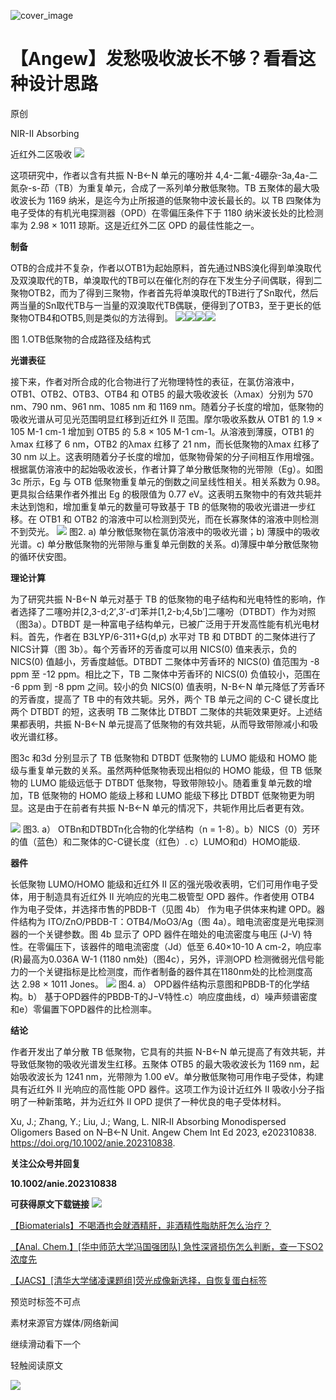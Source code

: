 ﻿![cover_image](https://mmbiz.qpic.cn/mmbiz_png/wzBk7nZmzgrMqLEvPIDab23icCgNSezA2qgg7SsUxmSFcLYFYctzx1f4Z9pf0g1Nkk9jp9AJOnVYFGFdqYiaHibwg/0?wx_fmt=png) 

#  【Angew】发愁吸收波长不够？看看这种设计思路 
 
 原创

NIR-II Absorbing

近红外二区吸收
![](../asset/2024-01-12_7592b9acab1a1a4124b2b6a3e6bb9ec7_0.png)

这项研究中，作者以含有共振 N-B←N 单元的噻吩并 4,4-二氟-4硼杂-3a,4a-二氮杂-s-茚（TB）为重复单元，合成了一系列单分散低聚物。TB 五聚体的最大吸收波长为 1169 纳米，是迄今为止所报道的低聚物中波长最长的。以 TB 四聚体为电子受体的有机光电探测器（OPD）在零偏压条件下于 1180 纳米波长处的比检测率为 2.98 × 1011 琼斯。这是近红外二区 OPD 的最佳性能之一。



**制备**

OTB的合成并不复杂，作者以OTB1为起始原料，首先通过NBS溴化得到单溴取代及双溴取代的TB，单溴取代的TB可以在催化剂的存在下发生分子间偶联，得到二聚物OTB2，而为了得到三聚物，作者首先将单溴取代的TB进行了Sn取代，然后两当量的Sn取代TB与一当量的双溴取代TB偶联，便得到了OTB3，至于更长的低聚物OTB4和OTB5,则是类似的方法得到。
![](../asset/2024-01-12_4ae4d9478e4a2b055592808eb7810895_1.png)![](../asset/2024-01-12_e4e95fb30835a4ecbffbb4cfd62c296d_2.png)![](../asset/2024-01-12_a7c8874005ccea69ae45eba723ef72c9_3.png)![](../asset/2024-01-12_f3d7e5617f5927cc7873998828b3211a_4.png)  

图 1.OTB低聚物的合成路径及结构式



**光谱表征**

接下来，作者对所合成的化合物进行了光物理特性的表征，在氯仿溶液中，OTB1、OTB2、OTB3、OTB4 和 OTB5 的最大吸收波长（λmax）分别为 570 nm、790 nm、961 nm、1085 nm 和 1169 nm。随着分子长度的增加，低聚物的吸收光谱从可见光范围明显红移到近红外 II 范围。摩尔吸收系数从 OTB1 的 1.9 × 105 M-1 cm-1 增加到 OTB5 的 5.8 × 105 M-1 cm-1。从溶液到薄膜，OTB1 的λmax 红移了 6 nm，OTB2 的λmax 红移了 21 nm，而长低聚物的λmax 红移了 30 nm 以上。这表明随着分子长度的增加，低聚物骨架的分子间相互作用增强。根据氯仿溶液中的起始吸收波长，作者计算了单分散低聚物的光带隙（Eg）。如图 3c 所示，Eg 与 OTB 低聚物重复单元的倒数之间呈线性相关。相关系数为 0.98。更具拟合结果作者外推出 Eg 的极限值为 0.77 eV。这表明五聚物中的有效共轭并未达到饱和，增加重复单元的数量可导致基于 TB 的低聚物的吸收光谱进一步红移。在 OTB1 和 OTB2 的溶液中可以检测到荧光，而在长寡聚体的溶液中则检测不到荧光。
![](../asset/2024-01-12_80751d1d41d42edd9d9ab2aaf0d174b1_5.png)
图2. a) 单分散低聚物在氯仿溶液中的吸收光谱；b) 薄膜中的吸收光谱。c) 单分散低聚物的光带隙与重复单元倒数的关系。d)薄膜中单分散低聚物的循环伏安图。



**理论计算**

为了研究共振 N-B←N 单元对基于 TB 的低聚物的电子结构和光电特性的影响，作者选择了二噻吩并[2,3-d;2′,3′-d′]苯并[1,2-b;4,5b′]二噻吩（DTBDT）作为对照（图3a）。DTBDT 是一种富电子结构单元，已被广泛用于开发高性能有机光电材料。首先，作者在 B3LYP/6-311+G(d,p) 水平对 TB 和 DTBDT 的二聚体进行了NICS计算（图 3b）。每个芳香环的芳香度可以用 NICS(0) 值来表示，负的 NICS(0) 值越小，芳香度越低。DTBDT 二聚体中芳香环的 NICS(0) 值范围为 -8 ppm 至 -12 ppm。相比之下，TB 二聚体中芳香环的 NICS(0) 负值较小，范围在 -6 ppm 到 -8 ppm 之间。较小的负 NICS(0) 值表明，N-B←N 单元降低了芳香环的芳香度，提高了 TB 中的有效共轭。另外，两个 TB 单元之间的 C-C 键长度比两个 DTBDT 的短，这表明 TB 二聚体比 DTBDT 二聚体的共轭效果更好。上述结果都表明，共振 N-B←N 单元提高了低聚物的有效共轭，从而导致带隙减小和吸收光谱红移。

图3c 和3d 分别显示了 TB 低聚物和 DTBDT 低聚物的 LUMO 能级和 HOMO 能级与重复单元数的关系。虽然两种低聚物表现出相似的 HOMO 能级，但 TB 低聚物的 LUMO 能级远低于 DTBDT 低聚物，导致带隙较小。随着重复单元数的增加，TB 低聚物的 HOMO 能级上移和 LUMO 能级下移比 DTBDT 低聚物更为明显。这是由于在前者有共振 N-B←N 单元的情况下，共轭作用比后者更有效。

![](../asset/2024-01-12_3a63a0a0d8d0d40c64da82159cd13a9e_6.png)
图3. a） OTBn和DTBDTn化合物的化学结构（n = 1-8）。b）NICS（0）芳环的值（蓝色）和二聚体的C-C键长度（红色）. c）LUMO和d）HOMO能级.


**器件**

长低聚物 LUMO/HOMO 能级和近红外 II 区的强光吸收表明，它们可用作电子受体，用于制造具有近红外 II 光响应的光电二极管型 OPD 器件。作者使用 OTB4 作为电子受体，并选择市售的PBDB-T（见图 4b） 作为电子供体来构建 OPD。器件结构为 ITO/ZnO/PBDB-T：OTB4/MoO3/Ag（图 4a）。暗电流密度是光电探测器的一个关键参数。图 4b 显示了 OPD 器件在暗处的电流密度与电压 (J-V) 特性。在零偏压下，该器件的暗电流密度（Jd）低至 6.40×10-10 A cm-2，响应率 (R)最高为0.036A W-1 (1180 nm处)（图4c），另外，评测OPD 检测微弱光信号能力的一个关键指标是比检测度，而作者制备的器件其在1180nm处的比检测度高达 2.98 × 1011 Jones。
![](../asset/2024-01-12_9dd8f87e77dba43ae4739beec0d80c59_7.png)
图4. a） OPD器件结构示意图和PBDB-T的化学结构。b） 基于OPD器件的PBDB-T的J−V特性.c）响应度曲线，d）噪声频谱密度和e）零偏置下OPD器件的比检测率。


**结论**

作者开发出了单分散 TB 低聚物，它具有的共振 N-B←N 单元提高了有效共轭，并导致低聚物的吸收光谱发生红移。五聚体 OTB5 的最大吸收波长为 1169 nm，起始吸收波长为 1241 nm，光带隙为 1.00 eV。单分散低聚物可用作电子受体，构建具有近红外 II 光响应的高性能 OPD 器件。这项工作为设计近红外 II 吸收小分子指明了一种新策略，并为近红外 II OPD 提供了一种优良的电子受体材料。

Xu, J.; Zhang, Y.; Liu, J.; Wang, L. NIR‐II Absorbing Monodispersed Oligomers Based on N–B←N Unit. Angew Chem Int Ed 2023, e202310838. https://doi.org/10.1002/anie.202310838.

**关注公众号并回复**

**10.1002/anie.202310838**

**可获得原文下载链接**
![](../asset/2024-01-12_eb46ebd50de486a852e98de208de520d_8.png)


[【Biomaterials】不喝酒也会就酒精肝，非酒精性脂肪肝怎么治疗？](http://mp.weixin.qq.com/s?__biz=MzkzOTI1OTMwNg==&amp;mid=2247484070&amp;idx=1&amp;sn=ddb4abe02a40c21f436e651e97f4dc7d&amp;chksm=c2f2e663f5856f75d96a041aab2f889327ac3cf956c58b43334c898982327f293c7303c5e624&amp;scene=21#wechat_redirect)



[【Anal. Chem.】\[华中师范大学冯国强团队\] 急性深肾损伤怎么判断，查一下SO2浓度先](http://mp.weixin.qq.com/s?__biz=MzkzOTI1OTMwNg==&amp;mid=2247484059&amp;idx=1&amp;sn=385fc8fcdb95972f56307c53d338d2af&amp;chksm=c2f2e65ef5856f4856a8959c1a2a0eeff93a440fcb1d554bd19001530cbc6a0176ddb0a0c124&amp;scene=21#wechat_redirect)



[【JACS】\[清华大学储凌课题组\]荧光成像新选择，自恢复蛋白标签](http://mp.weixin.qq.com/s?__biz=MzkzOTI1OTMwNg==&amp;mid=2247484033&amp;idx=1&amp;sn=a845fb8aaf2d3588b6a713aae760779c&amp;chksm=c2f2e644f5856f52deed411562ca58cb3998d9f5f2a3573c25ae1ac345cfb17444b1c78ecce0&amp;scene=21#wechat_redirect)

预览时标签不可点

素材来源官方媒体/网络新闻

  继续滑动看下一个 

 轻触阅读原文 

  ![](http://mmbiz.qpic.cn/mmbiz_png/wzBk7nZmzgq7v9Dg22Sz7VtfIJUOJaRx0AfgRtlrKZzKwOhTlicicAor2tvrgf1LUONnpYH3wKPRRrtL6nCvs0tQ/0?wx_fmt=png)  

